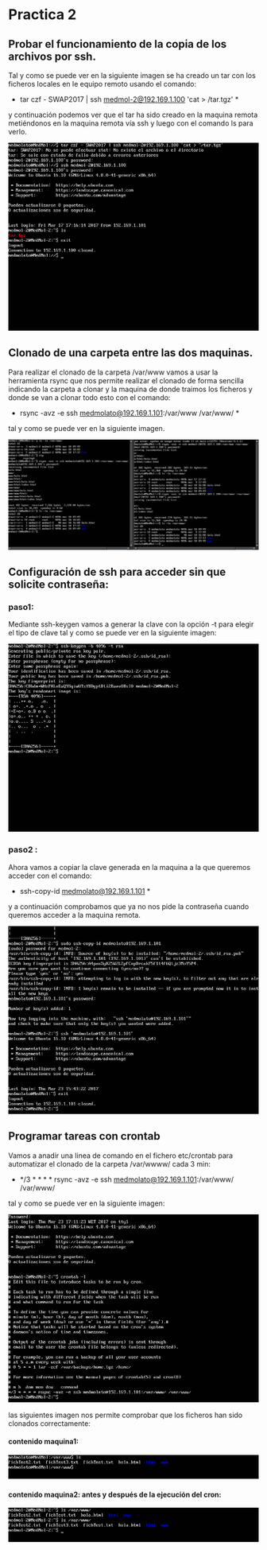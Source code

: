 # Practica 2

## Probar el funcionamiento de la copia de los archivos por ssh.


Tal y como se puede ver en la siguiente imagen se ha creado un tar con los ficheros locales en le equipo remoto usando el comando: 
* tar czf - SWAP2017 | ssh medmol-2@192.169.1.100 'cat > /tar.tgz' *

y continuación podemos ver que el tar ha sido creado en la maquina remota metiéndonos en la maquina remota vía ssh y luego con el comando ls para verlo.

![imagen](https://github.com/med1015/SWAP2017/blob/master/practica2/tar_ssh.png)

## Clonado de una carpeta entre las dos maquinas.

Para realizar el clonado de la carpeta /var/www vamos a usar la herramienta rsync que nos permite realizar el clonado de forma sencilla indicando la carpeta a clonar y la maquina de donde traimos los ficheros y donde se van a clonar todo esto con el comando:
* rsync -avz -e ssh medmolato@192.169.1.101:/var/www /var/www/ *

tal y como se puede ver en la siguiente imagen.

![imagen](https://github.com/med1015/SWAP2017/blob/master/practica2/rsync_cop_fich.png)

## Configuración de ssh para acceder sin que solicite contraseña:

### paso1:
Mediante ssh-keygen vamos a generar la clave con la opción -t para elegir el tipo de clave tal y como se puede ver en la siguiente imagen:

![imagen](https://github.com/med1015/SWAP2017/blob/master/practica2/ssh-keygen.png)

### paso2 :
Ahora vamos a copiar la clave generada en la maquina a la que queremos acceder con el comando:
* ssh-copy-id medmolato@192.169.1.101 *

y a continuación comprobamos que ya no nos pide la contraseña cuando queremos acceder a la maquina remota.

![imagen](https://github.com/med1015/SWAP2017/blob/master/practica2/ssh_copy_rsa.png)

## Programar tareas con crontab

Vamos a anadir una linea de comando en el fichero etc/crontab para automatizar el clonado de la carpeta /var/wwww/ cada 3 min:

* */3 * * * * rsync -avz -e ssh medmolato@192.169.1.101:/var/www/ /var/www/

tal y como se puede ver en la siguiente imagen:

![imagen](https://github.com/med1015/SWAP2017/blob/master/practica2/cron.png)

las siguientes imagen nos permite comprobar que los ficheros han sido clonados correctamente:

#### contenido maquina1:

![imagen](https://github.com/med1015/SWAP2017/blob/master/practica2/fich_maqu1.png)

#### contenido maquina2: antes y después de la ejecución del cron:

![imagen](https://github.com/med1015/SWAP2017/blob/master/practica2/fich_maqu2.png)
